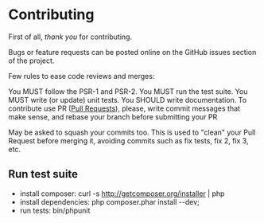 Contributing
=============================

First of all, *thank you* for contributing.

Bugs or feature requests can be posted online on the GitHub issues section of the project.

Few rules to ease code reviews and merges:

You MUST follow the PSR-1 and PSR-2.
You MUST run the test suite.
You MUST write (or update) unit tests.
You SHOULD write documentation.
To contribute use PR ([Pull Requests](https://help.github.com/articles/using-pull-requests)), please, write commit messages that make sense, and rebase your branch before submitting your PR

May be asked to squash your commits too. This is used to "clean" your Pull Request before merging it, avoiding commits such as fix tests, fix 2, fix 3, etc.

Run test suite
------------

* install composer: curl -s http://getcomposer.org/installer | php
* install dependencies: php composer.phar install --dev;
* run tests: bin/phpunit
